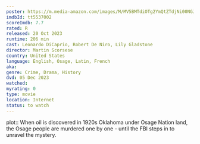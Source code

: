 ```yaml
---
poster: https://m.media-amazon.com/images/M/MV5BMTdiOTg2YmQtZTdjNi00NGJjLWI2ZTQtYWNkNDUwMDEzOTQxXkEyXkFqcGdeQXVyMTAxNzQ1NzI@._V1_SX300.jpg
imdbId: tt5537002
scoreImdb: 7.7
rated: R
released: 20 Oct 2023
runtime: 206 min
cast: Leonardo DiCaprio, Robert De Niro, Lily Gladstone
director: Martin Scorsese
country: United States
language: English, Osage, Latin, French
aka: 
genre: Crime, Drama, History
dvd: 05 Dec 2023
watched: 
myrating: 0
type: movie
location: Internet
status: to watch
---
```


plot:: When oil is discovered in 1920s Oklahoma under Osage Nation land, the Osage people are murdered one by one - until the FBI steps in to unravel the mystery.